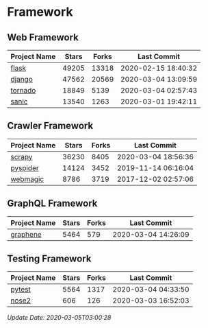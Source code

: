 # Framework

## Web Framework

| Project Name | Stars | Forks | Last Commit |
| ------------ | ----- | ----- | ----------- |
| [flask](https://github.com/pallets/flask) | 49205 | 13318 | 2020-02-15 18:40:32 |
| [django](https://github.com/django/django) | 47562 | 20569 | 2020-03-04 13:09:59 |
| [tornado](https://github.com/tornadoweb/tornado) | 18849 | 5139 | 2020-03-04 02:57:43 |
| [sanic](https://github.com/huge-success/sanic) | 13540 | 1263 | 2020-03-01 19:42:11 |

## Crawler Framework

| Project Name | Stars | Forks | Last Commit |
| ------------ | ----- | ----- | ----------- |
| [scrapy](https://github.com/scrapy/scrapy) | 36230 | 8405 | 2020-03-04 18:56:36 |
| [pyspider](https://github.com/binux/pyspider) | 14124 | 3452 | 2019-11-14 06:16:04 |
| [webmagic](https://github.com/code4craft/webmagic) | 8786 | 3719 | 2017-12-02 02:57:06 |

## GraphQL Framework

| Project Name | Stars | Forks | Last Commit |
| ------------ | ----- | ----- | ----------- |
| [graphene](https://github.com/graphql-python/graphene) | 5464 | 579 | 2020-03-04 14:26:09 |

## Testing Framework

| Project Name | Stars | Forks | Last Commit |
| ------------ | ----- | ----- | ----------- |
| [pytest](https://github.com/pytest-dev/pytest) | 5564 | 1317 | 2020-03-04 04:33:50 |
| [nose2](https://github.com/nose-devs/nose2) | 606 | 126 | 2020-03-03 16:52:03 |

*Update Date: 2020-03-05T03:00:28*